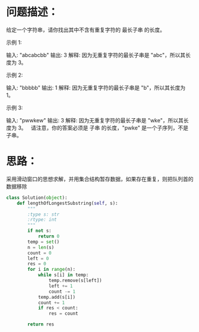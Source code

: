 # 问题描述：

给定一个字符串，请你找出其中不含有重复字符的 最长子串 的长度。

示例 1:

输入: "abcabcbb"
输出: 3 
解释: 因为无重复字符的最长子串是 "abc"，所以其长度为 3。

示例 2:

输入: "bbbbb"
输出: 1
解释: 因为无重复字符的最长子串是 "b"，所以其长度为 1。

示例 3:

输入: "pwwkew"
输出: 3
解释: 因为无重复字符的最长子串是 "wke"，所以其长度为 3。
     请注意，你的答案必须是 子串 的长度，"pwke" 是一个子序列，不是子串。


# 思路：
采用滑动窗口的思想求解，并用集合结构暂存数据，如果存在重复，则把队列首的数据移除

```python
class Solution(object):
    def lengthOfLongestSubstring(self, s):
        """
        :type s: str
        :rtype: int
        """
        if not s:
            return 0
        temp = set()
        n = len(s)
        count = 0
        left = 0
        res = 0
        for i in range(n):
            while s[i] in temp:
                temp.remove(s[left])
                left += 1
                count -= 1
            temp.add(s[i])
            count += 1
            if res < count:
                res = count

        return res
```
